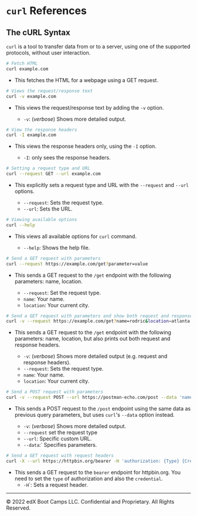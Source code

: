 # `curl` References

## The cURL Syntax

`curl` is a tool to transfer data from or to a server, using one of the supported protocols, without user interaction.

```bash
# Fetch HTML
curl example.com
```

  - This fetches the HTML for a webpage using a GET request.

```bash
# Views the request/response text
curl -v example.com
```

  - This views the request/response text by adding the `-v` option. 

    - `-v`: (*verbose*) Shows more detailed output.


```bash
# View the response headers
curl -I example.com
```

- This views the response headers only, using the `-I` option.

  - `-I`: only sees the response headers.

```bash
# Setting a request type and URL
curl --request GET --url example.com
```

- This explicitly sets a request type and URL with the `--request` and `--url` options.

  - `--request`: Sets the request type.
  - `--url`: Sets the URL.

```bash
# Viewing available options
curl --help
```

- This views all available options for `curl` command.

  - `--help`: Shows the help file.


```bash
# Send a GET request with parameters
curl --request https://example.com/get?parameter=value
```

- This sends a GET request to the `/get` endpoint with the following parameters: name, location.

  -  `--request`: Set the request type.
  -  `name`: Your name.
  -  `location`: Your current city.


```bash
# Send a GET request with parameters and show both request and response headers
curl -v --request https://example.com/get?name=rodric&location=atlanta
```
- This sends a GET request to the `/get` endpoint with the following parameters: name, location, but also prints out both request and response headers.

  -  `-v`: (*verbose*) Shows more detailed output (e.g. request and response headers).
  - `--request`: Sets the request type.
  - `name`: Your name.
  - `location`: Your current city.

```bash
# Send a POST request with parameters
curl -v --request POST --url https://postman-echo.com/post --data 'name=<yourname>&location=<yourlocation>'
```

- This sends a POST request to the `/post` endpoint using the same data as previous query parameters, but uses `curl`'s `--data` option instead.

  - `-v`: (*verbose*) Shows more detailed output.    <li><code>--request</code> set the request type
  - `--url`: Specific custom URL.
  - `--data`:` Specifies parameters.

```bash
# Send a GET request with request headers
curl -X --url https://httpbin.org/bearer -H 'authorization: {Type} {Credential}'
```

- This sends a GET request to the `bearer` endpoint for httpbin.org. You need to set the `type` of authorization and also the `credential`.
  - `-H`</code>`: Sets a request header.

--- 
© 2022 edX Boot Camps LLC. Confidential and Proprietary. All Rights Reserved.
